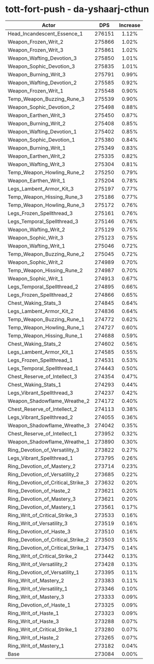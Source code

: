 # tott-fort-push - da-yshaarj-cthun
| Actor | DPS | Increase |
|---|:---:|:---:|
|Head_Incandescent_Essence_1|276151|1.12%|
|Weapon_Frozen_Writ_2|275866|1.02%|
|Weapon_Frozen_Writ_3|275861|1.02%|
|Weapon_Wafting_Devotion_3|275850|1.01%|
|Weapon_Sophic_Devotion_3|275835|1.01%|
|Weapon_Burning_Writ_3|275791|0.99%|
|Weapon_Wafting_Devotion_2|275585|0.92%|
|Weapon_Frozen_Writ_1|275548|0.90%|
|Temp_Weapon_Buzzing_Rune_3|275539|0.90%|
|Weapon_Sophic_Devotion_2|275498|0.88%|
|Weapon_Earthen_Writ_3|275450|0.87%|
|Weapon_Burning_Writ_2|275408|0.85%|
|Weapon_Wafting_Devotion_1|275402|0.85%|
|Weapon_Sophic_Devotion_1|275380|0.84%|
|Weapon_Burning_Writ_1|275349|0.83%|
|Weapon_Earthen_Writ_2|275335|0.82%|
|Weapon_Wafting_Writ_3|275304|0.81%|
|Temp_Weapon_Howling_Rune_2|275250|0.79%|
|Weapon_Earthen_Writ_1|275204|0.78%|
|Legs_Lambent_Armor_Kit_3|275197|0.77%|
|Temp_Weapon_Hissing_Rune_3|275186|0.77%|
|Temp_Weapon_Howling_Rune_3|275172|0.76%|
|Legs_Frozen_Spellthread_3|275161|0.76%|
|Legs_Temporal_Spellthread_3|275146|0.76%|
|Weapon_Wafting_Writ_2|275129|0.75%|
|Weapon_Sophic_Writ_3|275123|0.75%|
|Weapon_Wafting_Writ_1|275046|0.72%|
|Temp_Weapon_Buzzing_Rune_2|275045|0.72%|
|Weapon_Sophic_Writ_2|274989|0.70%|
|Temp_Weapon_Hissing_Rune_2|274987|0.70%|
|Weapon_Sophic_Writ_1|274913|0.67%|
|Legs_Temporal_Spellthread_2|274895|0.66%|
|Legs_Frozen_Spellthread_2|274866|0.65%|
|Chest_Waking_Stats_3|274845|0.64%|
|Legs_Lambent_Armor_Kit_2|274836|0.64%|
|Temp_Weapon_Buzzing_Rune_1|274772|0.62%|
|Temp_Weapon_Howling_Rune_1|274727|0.60%|
|Temp_Weapon_Hissing_Rune_1|274688|0.59%|
|Chest_Waking_Stats_2|274602|0.56%|
|Legs_Lambent_Armor_Kit_1|274585|0.55%|
|Legs_Frozen_Spellthread_1|274531|0.53%|
|Legs_Temporal_Spellthread_1|274443|0.50%|
|Chest_Reserve_of_Intellect_3|274354|0.47%|
|Chest_Waking_Stats_1|274293|0.44%|
|Legs_Vibrant_Spellthread_3|274237|0.42%|
|Weapon_Shadowflame_Wreathe_2|274172|0.40%|
|Chest_Reserve_of_Intellect_2|274113|0.38%|
|Legs_Vibrant_Spellthread_2|274055|0.36%|
|Weapon_Shadowflame_Wreathe_3|274042|0.35%|
|Chest_Reserve_of_Intellect_1|273952|0.32%|
|Weapon_Shadowflame_Wreathe_1|273890|0.30%|
|Ring_Devotion_of_Versatility_3|273822|0.27%|
|Legs_Vibrant_Spellthread_1|273795|0.26%|
|Ring_Devotion_of_Mastery_2|273714|0.23%|
|Ring_Devotion_of_Versatility_2|273685|0.22%|
|Ring_Devotion_of_Critical_Strike_3|273632|0.20%|
|Ring_Devotion_of_Haste_2|273621|0.20%|
|Ring_Devotion_of_Mastery_3|273621|0.20%|
|Ring_Devotion_of_Mastery_1|273561|0.17%|
|Ring_Writ_of_Critical_Strike_3|273533|0.16%|
|Ring_Writ_of_Versatility_3|273519|0.16%|
|Ring_Devotion_of_Haste_3|273510|0.16%|
|Ring_Devotion_of_Critical_Strike_2|273503|0.15%|
|Ring_Devotion_of_Critical_Strike_1|273475|0.14%|
|Ring_Writ_of_Critical_Strike_2|273442|0.13%|
|Ring_Writ_of_Versatility_2|273428|0.13%|
|Ring_Devotion_of_Versatility_1|273395|0.11%|
|Ring_Writ_of_Mastery_2|273383|0.11%|
|Ring_Writ_of_Versatility_1|273346|0.10%|
|Ring_Writ_of_Mastery_3|273333|0.09%|
|Ring_Devotion_of_Haste_1|273325|0.09%|
|Ring_Writ_of_Haste_1|273323|0.09%|
|Ring_Writ_of_Haste_3|273288|0.07%|
|Ring_Writ_of_Critical_Strike_1|273280|0.07%|
|Ring_Writ_of_Haste_2|273265|0.07%|
|Ring_Writ_of_Mastery_1|273182|0.04%|
|Base|273084|0.00%|
